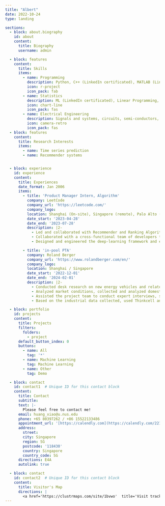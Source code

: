 ```yaml
---
title: "Albert"
date: 2022-10-24
type: landing

sections:
  - block: about.biography
    id: about
    content:
      title: Biography
      username: admin

  - block: features
    content:
      title: Skills
      items:
        - name: Programming
          description: Python, C++ (LinkedIn certificated), MATLAB (LinkedIn certificated), SQL (LinkedIn certificated)
          icon: r-project
          icon_pack: fab
        - name: Statistics
          description: ML (LinkedIn certificated), Linear Programming, GIS data analysis (QGIS)
          icon: chart-line
          icon_pack: fas
        - name: Electrical Engineering
          description: Signals and systems, circuits, semi-conductors, grids, control theories, simulation
          icon: camera-retro
          icon_pack: fas
  - block: features
    content:
      title: Research Interests
      items:
        - name: Time series prediction
        - name: Recommender systems


  - block: experience
    id: experience
    content:
      title: Experiences
      date_format: Jan 2006
      items:
        - title: 'Product Manager Intern, Algorithm'
          company: LeetCode
          company_url: 'https://leetcode.com/'
          company_logo:
          location: Shanghai (On-site), Singapore (remote), Palo Alto (remote)
          date_start: '2023-04-28'
          date_end: '2023-07-28'
          description: |2-
            - Led and collaborated with Recommender and Ranking Algorithm development; improved the PV-CTR by 5 times compared with the previous algorithms.
            - Collaborated with a cross-functional team of developers to resolve key issues in LeetCode products and improve user experiences.
            - Designed and engineered the deep-learning framework and environment for collaborative filtering, XGBoost training.

        - title: 'in-pool PTA'
          company: Roland Berger
          company_url: 'https://www.rolandberger.com/en/'
          company_logo: 
          location: Shanghai / Singapore
          date_start: '2022-12-01'
          date_end: '2024-02-01'
          description: |2-
            - Conducted desk research on new energy vehicles and related OEM industries, and prepared monthly reports for client companies.
            - Analyzed market conditions, collected and analyzed domestic and foreign market data, and used Excel, Python and other tools to present visual data results.
            - Assisted the project team to conduct expert interviews, sorted out the interview minutes according to the voice of the expert interviews.
            - Based on the industrial data collected, used Thinkcell and Islides to design slides for presentations.

  - block: portfolio
    id: projects
    content:
      title: Projects
      filters:
        folders:
          - project
      default_button_index: 0
      buttons:
        - name: All
          tag: '*'
        - name: Machine Learning
          tag: Machine Learning
        - name: Other
          tag: Demo

  - block: contact
    id: contact1  # Unique ID for this contact block
    content:
      title: Contact
      subtitle:
      text: |-
        Please feel free to contact me!
      email: huang_xiao@u.nus.edu
      phone: +65 80397262 / +86 15522133486
      appointment_url: '[https://calendly.com](https://calendly.com/2210333248hx/zoom-meeting)'
      address:
        street: 
        city: Singapore
        region: SG
        postcode: '118430'
        country: Singapore
        country_code: SG
      directions: E4A
      autolink: true

  - block: contact
    id: contact2  # Unique ID for this contact block
    content:
      title: Visitor's Map
      directions: |
        <a href='https://clustrmaps.com/site/1bvwo'  title='Visit tracker'><img src='//clustrmaps.com/map_v2.png?cl=080808&w=1000&t=tt&d=QPw1wX8uwINZR0wrjvvevNVwAznnrxHsUuUFYY4C3WM&co=ffffff&ct=808080'/></a>
---
```

